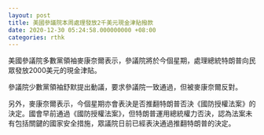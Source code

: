 ```yaml
---
layout: post
title: 美國參議院本周處理發放2千美元現金津貼撥款
date: 2020-12-30 05:24:58.000000000 +08:00
categories: rthk
---
```


美國參議院多數黨領袖麥康奈爾表示，參議院將於今個星期，處理總統特朗普向民眾發放2000美元的現金津貼。

參議院少數黨領袖舒默提出動議，要求參議院一致通過，但被麥康奈爾反對。

另外，麥康奈爾表示，今個星期亦會表決是否推翻特朗普否決《國防授權法案》的決定。國會早前通過《國防授權法案》，但特朗普運用總統權力否決，認為法案未有包括關鍵的國家安全措施，眾議院日前已經表決通過推翻特朗普的決定。
